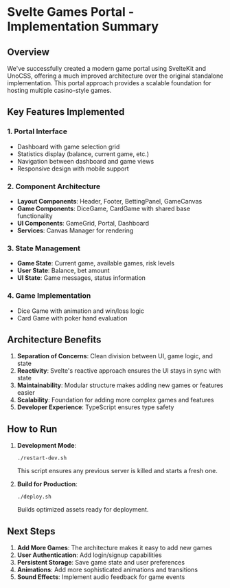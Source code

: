 # Svelte Games Portal - Implementation Summary

## Overview

We've successfully created a modern game portal using SvelteKit and UnoCSS, offering a much improved architecture over the original standalone implementation. This portal approach provides a scalable foundation for hosting multiple casino-style games.

## Key Features Implemented

### 1. Portal Interface
- Dashboard with game selection grid
- Statistics display (balance, current game, etc.)
- Navigation between dashboard and game views
- Responsive design with mobile support

### 2. Component Architecture
- **Layout Components**: Header, Footer, BettingPanel, GameCanvas
- **Game Components**: DiceGame, CardGame with shared base functionality
- **UI Components**: GameGrid, Portal, Dashboard
- **Services**: Canvas Manager for rendering

### 3. State Management
- **Game State**: Current game, available games, risk levels
- **User State**: Balance, bet amount
- **UI State**: Game messages, status information

### 4. Game Implementation
- Dice Game with animation and win/loss logic
- Card Game with poker hand evaluation

## Architecture Benefits

1. **Separation of Concerns**: Clean division between UI, game logic, and state
2. **Reactivity**: Svelte's reactive approach ensures the UI stays in sync with state
3. **Maintainability**: Modular structure makes adding new games or features easier
4. **Scalability**: Foundation for adding more complex games and features
5. **Developer Experience**: TypeScript ensures type safety

## How to Run

1. **Development Mode**: 
   ```
   ./restart-dev.sh
   ```
   This script ensures any previous server is killed and starts a fresh one.

2. **Build for Production**:
   ```
   ./deploy.sh
   ```
   Builds optimized assets ready for deployment.

## Next Steps

1. **Add More Games**: The architecture makes it easy to add new games
2. **User Authentication**: Add login/signup capabilities
3. **Persistent Storage**: Save game state and user preferences
4. **Animations**: Add more sophisticated animations and transitions
5. **Sound Effects**: Implement audio feedback for game events